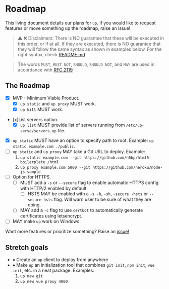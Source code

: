 # Roadmap

This living document details our plans for `up`. If you would like to request features or move something up the roadmap, raise an issue!

> ⚠️ ❌ Disclaimers: There is NO guarantee that these will be executed in this order, or if at all. If they are executed, there is NO guarantee that they will follow the same syntax as shown in examples below. For the right syntax, check [README.md](README.md)

> The words `MUST`, `MUST NOT`, `SHOULD`, `SHOULD NOT`, and `MAY` are used in accordance with [RFC 2119](https://tools.ietf.org/html/rfc2119)

## The Roadmap

- [x] MVP - Minimum Viable Product.
  - [x] `up static` and `up proxy` MUST work.
  - [x] `up kill` MUST work.
- [x]List servers option.
  - [x] `up list` MUST provide list of servers running from `/etc/up-serve/servers.up` file.
- [x] `up static` MUST have an option to specify path to root. Example: `up static example.com ./public`.
- [ ] `up static` and `up proxy` MAY take a Git URL to deploy. Example:
  1. `up static example.com --git https://github.com/h5bp/html5-boilerplate /html`
  2. `up proxy example.com 5000 --git https://github.com/heroku/node-js-sample`
- [ ] Option for HTTPS.
  - [ ] MUST add a `-s` or `--secure` flag to enable automatic HTTPS config with HTTP/2 enabled by default.
    - [ ] HSTS MAY be enabled with a `-s -h`, `-sh`, `-secure -hsts` or `--secure-hsts` flag. Will warn user to be sure of what they are doing.
  - [ ] MAY add a `-c` flag to use `certbot` to automatically generate certificates using letsencrypt.
- [ ] MAY make `up` work on Windows.

Want more features or prioritize something? Raise an [issue!](https://github.com/codefeathers/up-serve/issues)

## Stretch goals

- ♦ Create an `up` client to deploy from anywhere
- ♦ Make `up` an initialization tool that combines `git init`, `npm init`, `vue init`, etc. in a neat package. Examples:
  1. `up new git`
  2. `up new vue proxy 4000`
